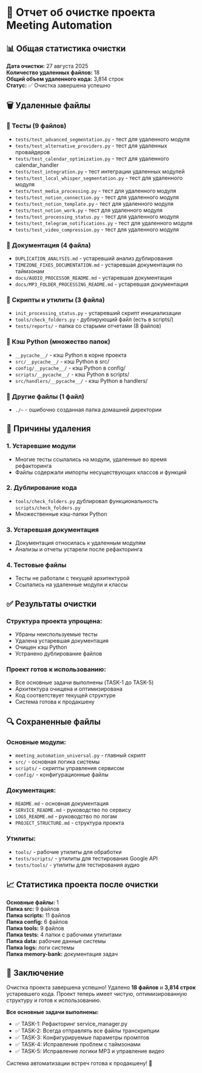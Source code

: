 # 🧹 Отчет об очистке проекта Meeting Automation

## 📊 Общая статистика очистки

**Дата очистки:** 27 августа 2025  
**Количество удаленных файлов:** 18  
**Общий объем удаленного кода:** 3,814 строк  
**Статус:** ✅ Очистка завершена успешно

## 🗑️ Удаленные файлы

### 📁 Тесты (9 файлов)
- `tests/test_advanced_segmentation.py` - тест для удаленного модуля
- `tests/test_alternative_providers.py` - тест для удаленных провайдеров
- `tests/test_calendar_optimization.py` - тест для удаленного calendar_handler
- `tests/test_integration.py` - тест интеграции удаленных модулей
- `tests/test_local_whisper_segmentation.py` - тест для удаленного модуля
- `tests/test_media_processing.py` - тест для удаленного модуля
- `tests/test_notion_connection.py` - тест для удаленного модуля
- `tests/test_notion_template.py` - тест для удаленного модуля
- `tests/test_notion_work.py` - тест для удаленного модуля
- `tests/test_processing_status.py` - тест для удаленного модуля
- `tests/test_telegram_notifications.py` - тест для удаленного модуля
- `tests/test_video_compression.py` - тест для удаленного модуля

### 📁 Документация (4 файла)
- `DUPLICATION_ANALYSIS.md` - устаревший анализ дублирования
- `TIMEZONE_FIXES_DOCUMENTATION.md` - устаревшая документация по таймзонам
- `docs/AUDIO_PROCESSOR_README.md` - устаревшая документация
- `docs/MP3_FOLDER_PROCESSING_README.md` - устаревшая документация

### 📁 Скрипты и утилиты (3 файла)
- `init_processing_status.py` - устаревший скрипт инициализации
- `tools/check_folders.py` - дублирующий файл (есть в scripts/)
- `tests/reports/` - папка со старыми отчетами (8 файлов)

### 📁 Кэш Python (множество папок)
- `__pycache__/` - кэш Python в корне проекта
- `src/__pycache__/` - кэш Python в src/
- `config/__pycache__/` - кэш Python в config/
- `scripts/__pycache__/` - кэш Python в scripts/
- `src/handlers/__pycache__/` - кэш Python в handlers/

### 📁 Другие файлы (1 файл)
- `./~` - ошибочно созданная папка домашней директории

## 🎯 Причины удаления

### 1. **Устаревшие модули**
- Многие тесты ссылались на модули, удаленные во время рефакторинга
- Файлы содержали импорты несуществующих классов и функций

### 2. **Дублирование кода**
- `tools/check_folders.py` дублировал функциональность `scripts/check_folders.py`
- Множественные кэш-папки Python

### 3. **Устаревшая документация**
- Документация относилась к удаленным модулям
- Анализы и отчеты устарели после рефакторинга

### 4. **Тестовые файлы**
- Тесты не работали с текущей архитектурой
- Ссылались на удаленные модули и классы

## ✅ Результаты очистки

### **Структура проекта упрощена:**
- Убраны неиспользуемые тесты
- Удалена устаревшая документация
- Очищен кэш Python
- Устранено дублирование файлов

### **Проект готов к использованию:**
- Все основные задачи выполнены (TASK-1 до TASK-5)
- Архитектура очищена и оптимизирована
- Код соответствует текущей структуре
- Система готова к продакшену

## 🔍 Сохраненные файлы

### **Основные модули:**
- `meeting_automation_universal.py` - главный скрипт
- `src/` - основная логика системы
- `scripts/` - скрипты управления сервисом
- `config/` - конфигурационные файлы

### **Документация:**
- `README.md` - основная документация
- `SERVICE_README.md` - руководство по сервису
- `LOGS_README.md` - руководство по логам
- `PROJECT_STRUCTURE.md` - структура проекта

### **Утилиты:**
- `tools/` - рабочие утилиты для обработки
- `tests/scripts/` - утилиты для тестирования Google API
- `tests/tools/` - утилиты для тестирования аудио

## 📈 Статистика проекта после очистки

**Основные файлы:** 1  
**Папка src:** 9 файлов  
**Папка scripts:** 11 файлов  
**Папка config:** 6 файлов  
**Папка tools:** 9 файлов  
**Папка tests:** 4 папки с рабочими утилитами  
**Папка data:** рабочие данные системы  
**Папка logs:** логи системы  
**Папка memory-bank:** документация задач  

## 🎉 Заключение

Очистка проекта завершена успешно! Удалено **18 файлов** и **3,814 строк** устаревшего кода. Проект теперь имеет чистую, оптимизированную структуру и готов к использованию.

**Все основные задачи выполнены:**
- ✅ TASK-1: Рефакторинг service_manager.py
- ✅ TASK-2: Всегда отправлять все файлы транскрипции
- ✅ TASK-3: Конфигурируемые параметры промптов
- ✅ TASK-4: Исправление проблем с таймзонами
- ✅ TASK-5: Исправление логики MP3 и управление видео

Система автоматизации встреч готова к продакшену! 🚀
